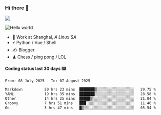 ### Hi there 👋
![](https://komarev.com/ghpvc/?username=Xuhandsome)


<img src="https://github-readme-stats.vercel.app/api?username=XuHandsome&show_icons=true&theme=merko" alt="Hello world">

<br/>

- 🍻  Work at Shanghai, _A Linux SA_
- ⚡  Python / Vue / Shell
- ✍️  Blogger
- ♟  Chess / ping pong / LOL

#### Coding status last 30 days ⌨️

<!--START_SECTION:waka-->

```txt
From: 08 July 2025 - To: 07 August 2025

Markdown          20 hrs 23 mins  ███████▒░░░░░░░░░░░░░░░░░   29.75 %
YAML              19 hrs 35 mins  ███████░░░░░░░░░░░░░░░░░░   28.58 %
Other             14 hrs 25 mins  █████▒░░░░░░░░░░░░░░░░░░░   21.04 %
Groovy            7 hrs 51 mins   ███░░░░░░░░░░░░░░░░░░░░░░   11.46 %
Go                3 hrs 47 mins   █▒░░░░░░░░░░░░░░░░░░░░░░░   05.54 %
```

<!--END_SECTION:waka-->
